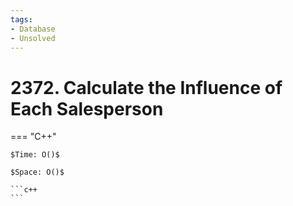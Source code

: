 ```yaml
---
tags:
- Database
- Unsolved
---
```



# 2372. Calculate the Influence of Each Salesperson

=== "C++"

    $Time: O()$

    $Space: O()$

    ```c++
    ```